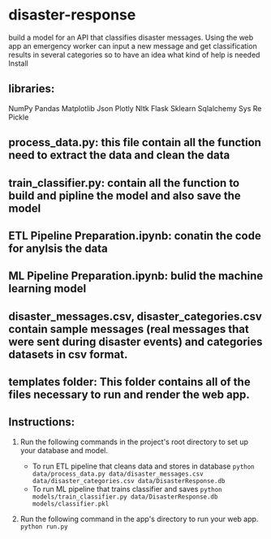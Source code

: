 # disaster-response

build a model for an API that classifies disaster messages. Using the web app an emergency worker can input a new message and get classification results in several categories so to have an idea what kind of help is needed Install
## libraries:

NumPy
Pandas
Matplotlib
Json
Plotly
Nltk
Flask
Sklearn
Sqlalchemy
Sys
Re
Pickle

## process_data.py: this file contain all the function need to extract the data and clean the data
## train_classifier.py: contain all the function to build and pipline the model and also save the model
## ETL Pipeline Preparation.ipynb: conatin the code for anylsis the data
## ML Pipeline Preparation.ipynb: bulid the machine learning model
## disaster_messages.csv, disaster_categories.csv contain sample messages (real messages that were sent during disaster events) and categories datasets in csv format.

## templates folder: This folder contains all of the files necessary to run and render the web app.
## Instructions:
1. Run the following commands in the project's root directory to set up your database and model.

    - To run ETL pipeline that cleans data and stores in database
        `python data/process_data.py data/disaster_messages.csv data/disaster_categories.csv data/DisasterResponse.db`
    - To run ML pipeline that trains classifier and saves
        `python models/train_classifier.py data/DisasterResponse.db models/classifier.pkl`


2. Run the following command in the app's directory to run your web app.
    `python run.py`
